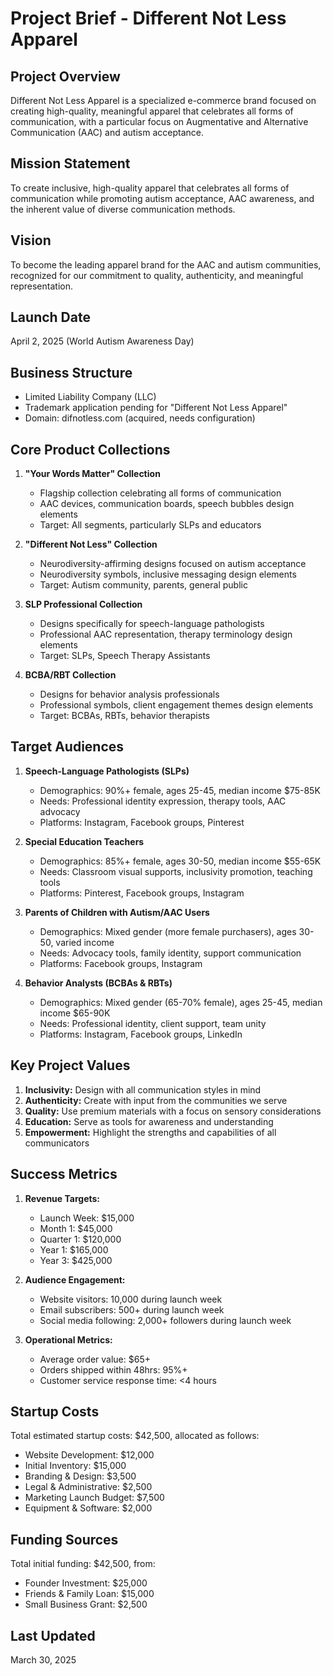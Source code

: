 # Project Brief - Different Not Less Apparel

## Project Overview

Different Not Less Apparel is a specialized e-commerce brand focused on creating high-quality, meaningful apparel that celebrates all forms of communication, with a particular focus on Augmentative and Alternative Communication (AAC) and autism acceptance.

## Mission Statement

To create inclusive, high-quality apparel that celebrates all forms of communication while promoting autism acceptance, AAC awareness, and the inherent value of diverse communication methods.

## Vision

To become the leading apparel brand for the AAC and autism communities, recognized for our commitment to quality, authenticity, and meaningful representation.

## Launch Date

April 2, 2025 (World Autism Awareness Day)

## Business Structure

- Limited Liability Company (LLC)
- Trademark application pending for "Different Not Less Apparel"
- Domain: difnotless.com (acquired, needs configuration)

## Core Product Collections

1. **"Your Words Matter" Collection**
   - Flagship collection celebrating all forms of communication
   - AAC devices, communication boards, speech bubbles design elements
   - Target: All segments, particularly SLPs and educators

2. **"Different Not Less" Collection**
   - Neurodiversity-affirming designs focused on autism acceptance
   - Neurodiversity symbols, inclusive messaging design elements
   - Target: Autism community, parents, general public

3. **SLP Professional Collection**
   - Designs specifically for speech-language pathologists
   - Professional AAC representation, therapy terminology design elements
   - Target: SLPs, Speech Therapy Assistants

4. **BCBA/RBT Collection**
   - Designs for behavior analysis professionals
   - Professional symbols, client engagement themes design elements
   - Target: BCBAs, RBTs, behavior therapists

## Target Audiences

1. **Speech-Language Pathologists (SLPs)**
   - Demographics: 90%+ female, ages 25-45, median income $75-85K
   - Needs: Professional identity expression, therapy tools, AAC advocacy
   - Platforms: Instagram, Facebook groups, Pinterest

2. **Special Education Teachers**
   - Demographics: 85%+ female, ages 30-50, median income $55-65K
   - Needs: Classroom visual supports, inclusivity promotion, teaching tools
   - Platforms: Pinterest, Facebook groups, Instagram

3. **Parents of Children with Autism/AAC Users**
   - Demographics: Mixed gender (more female purchasers), ages 30-50, varied income
   - Needs: Advocacy tools, family identity, support communication
   - Platforms: Facebook groups, Instagram

4. **Behavior Analysts (BCBAs & RBTs)**
   - Demographics: Mixed gender (65-70% female), ages 25-45, median income $65-90K
   - Needs: Professional identity, client support, team unity
   - Platforms: Instagram, Facebook groups, LinkedIn

## Key Project Values

1. **Inclusivity:** Design with all communication styles in mind
2. **Authenticity:** Create with input from the communities we serve
3. **Quality:** Use premium materials with a focus on sensory considerations
4. **Education:** Serve as tools for awareness and understanding
5. **Empowerment:** Highlight the strengths and capabilities of all communicators

## Success Metrics

1. **Revenue Targets:**
   - Launch Week: $15,000
   - Month 1: $45,000
   - Quarter 1: $120,000
   - Year 1: $165,000
   - Year 3: $425,000

2. **Audience Engagement:**
   - Website visitors: 10,000 during launch week
   - Email subscribers: 500+ during launch week
   - Social media following: 2,000+ followers during launch week

3. **Operational Metrics:**
   - Average order value: $65+
   - Orders shipped within 48hrs: 95%+
   - Customer service response time: <4 hours

## Startup Costs

Total estimated startup costs: $42,500, allocated as follows:
- Website Development: $12,000
- Initial Inventory: $15,000
- Branding & Design: $3,500
- Legal & Administrative: $2,500
- Marketing Launch Budget: $7,500
- Equipment & Software: $2,000

## Funding Sources

Total initial funding: $42,500, from:
- Founder Investment: $25,000
- Friends & Family Loan: $15,000
- Small Business Grant: $2,500

## Last Updated

March 30, 2025
